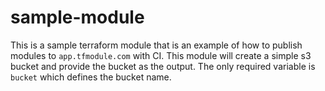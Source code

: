 # sample-module
This is a sample terraform module that is an example of how to publish modules to `app.tfmodule.com` with CI. This module will create a simple s3 bucket and provide the bucket as the output. The only required variable is `bucket` which defines the bucket name.

